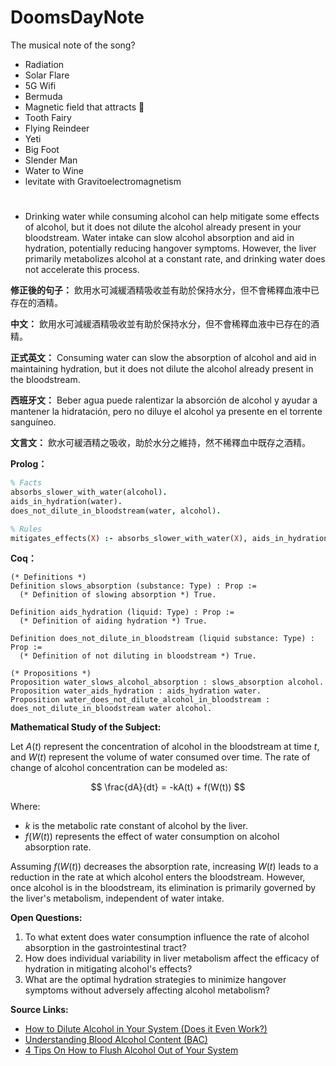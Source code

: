 # DoomsDayNote

The musical note of the song?

- Radiation
- Solar Flare
- 5G Wifi
- Bermuda
- Magnetic field that attracts :ghost:
- Tooth Fairy
- Flying Reindeer
- Yeti
- Big Foot
- Slender Man
- Water to Wine
- levitate with Gravitoelectromagnetism

# 
- Drinking water while consuming alcohol can help mitigate some effects of alcohol, but it does not dilute the alcohol already present in your bloodstream. Water intake can slow alcohol absorption and aid in hydration, potentially reducing hangover symptoms. However, the liver primarily metabolizes alcohol at a constant rate, and drinking water does not accelerate this process. 

**修正後的句子：**
飲用水可減緩酒精吸收並有助於保持水分，但不會稀釋血液中已存在的酒精。

**中文：**
飲用水可減緩酒精吸收並有助於保持水分，但不會稀釋血液中已存在的酒精。

**正式英文：**
Consuming water can slow the absorption of alcohol and aid in maintaining hydration, but it does not dilute the alcohol already present in the bloodstream.

**西班牙文：**
Beber agua puede ralentizar la absorción de alcohol y ayudar a mantener la hidratación, pero no diluye el alcohol ya presente en el torrente sanguíneo.

**文言文：**
飲水可緩酒精之吸收，助於水分之維持，然不稀釋血中既存之酒精。

**Prolog：**
```prolog
% Facts
absorbs_slower_with_water(alcohol).
aids_in_hydration(water).
does_not_dilute_in_bloodstream(water, alcohol).

% Rules
mitigates_effects(X) :- absorbs_slower_with_water(X), aids_in_hydration(water).
```

**Coq：**
```coq
(* Definitions *)
Definition slows_absorption (substance: Type) : Prop := 
  (* Definition of slowing absorption *) True.

Definition aids_hydration (liquid: Type) : Prop := 
  (* Definition of aiding hydration *) True.

Definition does_not_dilute_in_bloodstream (liquid substance: Type) : Prop := 
  (* Definition of not diluting in bloodstream *) True.

(* Propositions *)
Proposition water_slows_alcohol_absorption : slows_absorption alcohol.
Proposition water_aids_hydration : aids_hydration water.
Proposition water_does_not_dilute_alcohol_in_bloodstream : does_not_dilute_in_bloodstream water alcohol.
```

**Mathematical Study of the Subject:**

Let $`A(t)`$ represent the concentration of alcohol in the bloodstream at time $`t`$, and $`W(t) `$ represent the volume of water consumed over time. The rate of change of alcohol concentration can be modeled as:

$$
\frac{dA}{dt} = -kA(t) + f(W(t))
$$

Where:
- $` k `$ is the metabolic rate constant of alcohol by the liver.
- $` f(W(t)) `$ represents the effect of water consumption on alcohol absorption rate.

Assuming $` f(W(t)) `$ decreases the absorption rate, increasing $` W(t) `$ leads to a reduction in the rate at which alcohol enters the bloodstream. However, once alcohol is in the bloodstream, its elimination is primarily governed by the liver's metabolism, independent of water intake.

**Open Questions:**

1. To what extent does water consumption influence the rate of alcohol absorption in the gastrointestinal tract?
2. How does individual variability in liver metabolism affect the efficacy of hydration in mitigating alcohol's effects?
3. What are the optimal hydration strategies to minimize hangover symptoms without adversely affecting alcohol metabolism?

**Source Links:**

- [How to Dilute Alcohol in Your System (Does it Even Work?)](https://www.usdrugtestcenters.com/drug-test-blog/321/how-to-dilute-alcohol-in-your-system-does-it-even-work.html)
- [Understanding Blood Alcohol Content (BAC)](https://www.csbsju.edu/well-being-center/health-promotion/alcohol-guide/understanding-blood-alcohol-content-bac/)
- [4 Tips On How to Flush Alcohol Out of Your System](https://www.confidanthealth.com/help-with-alcohol-use/how-to-flush-alcohol-out-of-your-system)
